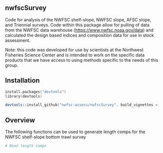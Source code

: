 ## nwfscSurvey
Code for analysis of the NWFSC shelf-slope, NWFSC slope, AFSC slope, and Triennial surveys. 
Code within this package allow for pulling of data from the NWFSC data warehouse (https://www.nwfsc.noaa.gov/data) and calculated the design based indices and composition data for use in stock assessment. 

Note: this code was developed for use by scientists at the Northwest Fisheries Science Center and is intended to work on the specific data products that we have access to using methods specific to the needs of this group. 

## Installation

```S
install.packages("devtools")
library(devtools)

devtools::install_github("nwfsc-assess/nwfscSurvey", build_vignettes = TRUE)
```


## Overview
The following functions can be used to generate length comps for the NWFSC shelf-slope bottom trawl survey

```S    
# Read length comps

```
